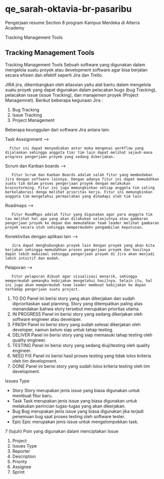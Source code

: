 # qe_sarah-oktavia-br-pasaribu

Pengerjaan resume Section 8 program Kampus Merdeka di Alterra Academy

Tracking Management Tools

## Tracking Management Tools

Tracking Management Tools
Sebuah software yang digunakan dalam mengelola suatu proyek atau development software agar bisa berjalan secara efisien dan efektif seperti Jira dan Trello.

JIRA
jira, dikembangkan oleh atlassian yaitu alat bantu dalam mengelola suatu proyek yang dapat digunakan dalam pelacakan bugs (bug Tracking), pelacakan issue (issue Tracking), dan manajemen proyek (Project Managemnet).
Berikut beberapa kegunaan Jira :

1. Bug Tracking
2. Issue Tracking
3. Project Management

Beberapa keunggulan dari software Jira antara lain:

Task Asssignment -->

      Fitur ini dapat menyediakan antar muka mengenai workflow yang dijalankan sehingga anggota tim/ tim lain dapat melihat sejauh mana progress pengerjaan proyek yang sedang dikerjakan.

Scrum dan Kanban boards -->

       Fitur Scrum dan Kanban Boards adalah salah fitur yang membedakan Jira dengan software lainnya. Dengan adanya fitur ini dapat memudahkan suatu tim dalam proses pengerjaan proyek dengan melakukan brainstorming. Fitur ini juga memungkinkan setiap anggota tim saling berkolaborasi denga melihat prioritas kerja. Fitur ini memungkinkan anggota tim mengetahui permaslahan yang dihadapi oleh tim lain

Roadmaps -->

       Fitur RoadMaps adalah fitur yang digunakan agar para anggota tim tau melihat hal apa yang akan dilakukan selanjutnya atau gambaran pengerjaan proyek ke depan dan memudahkan team leader melihat gambaran proyek secara utuh sehingga mempermudahn pengambilan keputusan.

Konektivitas dengan aplikasi lain -->

       Jira dapat menghubungkan proyek lain dengan proyek yang akan kita kerjakan sehingga memudahkan proses pengerjaan proyek dan hasilnya dapat lebih maksimal sehingga pengerjaan proyek di Jira akan menjadi lebih intuitif dan mudah.

Pelaporan -->

       Fitur pelaporan dibuat agar visualisasi menarik, sehingga mempermudah pemangku kebijakan mengetahui hasilnya. Selain itu, hal ini juga akan mempermudah team leader membuat kebijakan ke depan terhadap pengerjaan suatu project.

1. TO DO
   Panel ini berisi story yang akan dikerjakan dan sudah diprioritaskan saat planning. Story yang ditempatkan paling atas menandakan bahwa story tersebut merupakan prioritas utama.
2. IN PROGRESS
   Panel ini berisi story yang sedang dikerjakan oleh software engineer atau developer.
3. FINISH
   Panel ini berisi story yang sudah selesai dikerjakan oleh developer, namun belum siap untuk tahap testing.
4. DELIVER
   Panel ini berisi story yang siap memasuki tahap testing oleh quality engineer.
5. TESTING
   Panel ini berisi story yang sedang diuji/testing oleh quality engineer.
6. NEED FIX
   Panel ini berisi hasil proses testing yang tidak lolos kriteria oleh tim development.
7. DONE
   Panel ini berisi story yang sudah lolos kriteria testing oleh tim development.

Issues Type

- Story
  Story merupakan jenis issue yang biasa digunakan untuk membuat fitur baru.
- Task
  Task merupakan jenis issue yang biasa digunakan untuk melakukan perincian tugas-tugas yang akan dikerjakan.
- Bug
  Bug merupakan jenis issue yang biasa digunakan jika terjadi penemuan bug saat proses testing oleh software tester.
- Epic
  Epic merupakan jenis issue untuk mengelompokkan task.

7 (tujuh) Poin yang digunakan dalam menciptakan Issue

1. Project
2. Issues Type
3. Reporter
4. Description
5. Priority
6. Assignee
7. Sprint
